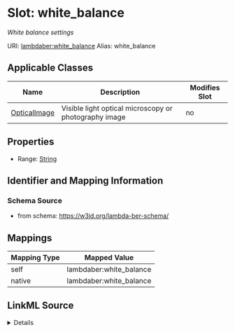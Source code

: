 

# Slot: white_balance 


_White balance settings_





URI: [lambdaber:white_balance](https://w3id.org/lambda-ber-schema/white_balance)
Alias: white_balance

<!-- no inheritance hierarchy -->





## Applicable Classes

| Name | Description | Modifies Slot |
| --- | --- | --- |
| [OpticalImage](OpticalImage.md) | Visible light optical microscopy or photography image |  no  |






## Properties

* Range: [String](String.md)




## Identifier and Mapping Information






### Schema Source


* from schema: https://w3id.org/lambda-ber-schema/




## Mappings

| Mapping Type | Mapped Value |
| ---  | ---  |
| self | lambdaber:white_balance |
| native | lambdaber:white_balance |




## LinkML Source

<details>
```yaml
name: white_balance
description: White balance settings
from_schema: https://w3id.org/lambda-ber-schema/
rank: 1000
alias: white_balance
owner: OpticalImage
domain_of:
- OpticalImage
range: string

```
</details>